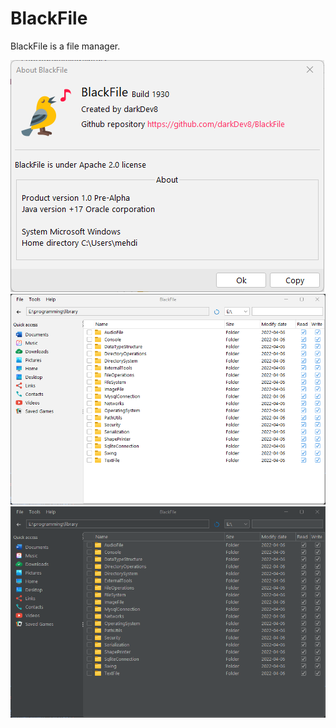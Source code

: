 # BlackFile
BlackFile is a file manager.

<img src="/shots/blackFile.png" alt="BlackFile">


<img src="/shots/light.png" alt="Light theme">
<img src="/shots/dark.png" alt="Dark theme">

